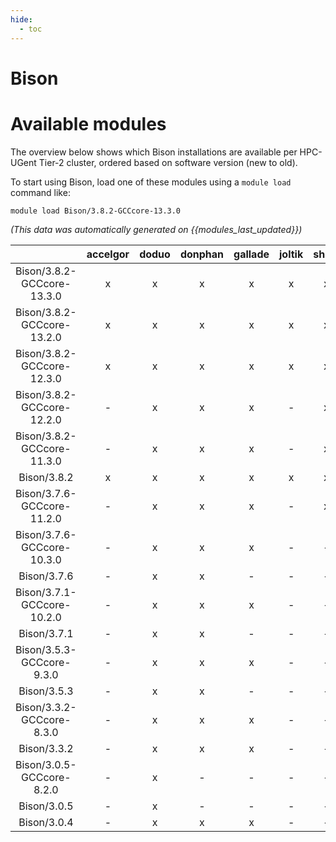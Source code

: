 ```yaml
---
hide:
  - toc
---
```


Bison
=====

# Available modules


The overview below shows which Bison installations are available per HPC-UGent Tier-2 cluster, ordered based on software version (new to old).

To start using Bison, load one of these modules using a `module load` command like:

```shell
module load Bison/3.8.2-GCCcore-13.3.0
```

*(This data was automatically generated on {{modules_last_updated}})*  

| |accelgor|doduo|donphan|gallade|joltik|shinx|
| :---: | :---: | :---: | :---: | :---: | :---: | :---: |
|Bison/3.8.2-GCCcore-13.3.0|x|x|x|x|x|x|
|Bison/3.8.2-GCCcore-13.2.0|x|x|x|x|x|x|
|Bison/3.8.2-GCCcore-12.3.0|x|x|x|x|x|x|
|Bison/3.8.2-GCCcore-12.2.0|-|x|x|x|-|x|
|Bison/3.8.2-GCCcore-11.3.0|-|x|x|x|-|x|
|Bison/3.8.2|x|x|x|x|x|x|
|Bison/3.7.6-GCCcore-11.2.0|-|x|x|x|-|x|
|Bison/3.7.6-GCCcore-10.3.0|-|x|x|x|-|-|
|Bison/3.7.6|-|x|x|-|-|-|
|Bison/3.7.1-GCCcore-10.2.0|-|x|x|x|-|-|
|Bison/3.7.1|-|x|x|-|-|-|
|Bison/3.5.3-GCCcore-9.3.0|-|x|x|x|-|-|
|Bison/3.5.3|-|x|x|-|-|-|
|Bison/3.3.2-GCCcore-8.3.0|-|x|x|x|-|-|
|Bison/3.3.2|-|x|x|x|-|-|
|Bison/3.0.5-GCCcore-8.2.0|-|x|-|-|-|-|
|Bison/3.0.5|-|x|-|-|-|-|
|Bison/3.0.4|-|x|x|x|-|-|
